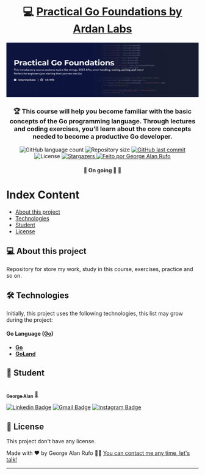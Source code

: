 <h1 align="center">
     💻 <a href="https://www.ardanlabs.com/training/ultimate-go/foundations/" alt="Practical Go Foundations - Ardan Labs" target="_blank"> Practical Go Foundations by Ardan Labs </a>
</h1>


![](https://raw.githubusercontent.com/georgealan/practical-go-ardan-labs/main/assets/PracticalGoBanner.jpg)

<h3 align="center">
    🏆 This course will help you become familiar with the basic concepts of the Go programming language. Through lectures and coding exercises, you’ll learn about the core concepts needed to become a productive Go developer.
</h3>

<p align="center">
  <img alt="GitHub language count" src="https://img.shields.io/github/languages/count/georgealan/practical-go-ardan-labs?color=%2304D361">

  <img alt="Repository size" src="https://img.shields.io/github/repo-size/georgealan/practical-go-ardan-labs">
  
  <a href="https://github.com/georgealan/practical-go-ardan-labs/commits/main">
    <img alt="GitHub last commit" src="https://img.shields.io/github/last-commit/georgealan/practical-go-ardan-labs">
  </a>
    
   <img alt="License" src="https://img.shields.io/badge/license-MIT-brightgreen">
   <a href="https://github.com/georgealan/practical-go-ardan-labs/stargazers">
    <img alt="Stargazers" src="https://img.shields.io/github/stars/georgealan/practical-go-ardan-labs?style=social">
  </a>

  <a href="https://kodyweb.com.br">
    <img alt="Feito por George Alan Rufo" src="https://img.shields.io/badge/feito%20por-George-%237519C1">
  </a>
</p>

<h4 align="center">
	🚧   On going 🚀 🚧
</h4>

Index Content
=================
<!--ts-->
   * [About this project](#-about-this-project)
   * [Technologies](#-technologies)
   * [Student](#-student)
   * [License](#user-content--license)
<!--ts-->


## 💻 About this project

Repository for store my work, study in this course, exercises, practice and so on.


## 🛠 Technologies

Initially, this project uses the following technologies, this list may grow during the project:

#### **Go Language**  ([Go](https://go.dev/))

-   **[Go](https://go.dev/)**
-   **[GoLand](https://www.jetbrains.com/pt-br/go/)**


## 🦸 Student

<a href="https://www.linkedin.com/in/george-alan-fullstack-developer/">
 <img style="border-radius: 50%;" src="https://avatars2.githubusercontent.com/u/37253093?s=400&u=4793c91ecbabc6342381bd7c411d323f14e59dce&v=4" width="100px;" alt=""/>
 <br />
 <sub><b>George Alan</b></sub></a> <a href="https://www.linkedin.com/in/george-alan-fullstack-developer/" title="George Alan Linkedin">🚀</a>
 <br />

[![Linkedin Badge](https://img.shields.io/badge/-George-blue?style=flat-square&logo=Linkedin&logoColor=white&link=https://www.linkedin.com/in/george-alan-fullstack-developer/)](https://www.linkedin.com/in/george-alan-fullstack-developer/) 
[![Gmail Badge](https://img.shields.io/badge/-georgealanrufo@gmail.com-c14438?style=flat-square&logo=Gmail&logoColor=white&link=mailto:georgealanrufo@gmail.com)](mailto:georgealanrufo@gmail.com) [![Instagram Badge](https://img.shields.io/badge/-georgealan-a43b9d?style=flat-square&logo=Instagram&logoColor=white&link=https://www.instagram.com/georgealanrufo/)](https://www.instagram.com/georgealanrufo/)


## 📝 License

This project don't have any license.

Made with ❤️ by George Alan Rufo 👋🏽 [You can contact me any time, let's talk!](https://www.linkedin.com/in/george-alan-fullstack-developer/)

---
